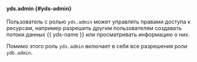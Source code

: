 #### yds.admin {#yds-admin}

Пользователь с ролью `yds.admin` может управлять правами доступа к ресурсам, например разрешить другим пользователям создавать потоки данных {{ yds-name }} или просматривать информацию о них.

Помимо этого роль `yds.admin` включает в себя все разрешения роли `ydb.admin`.
